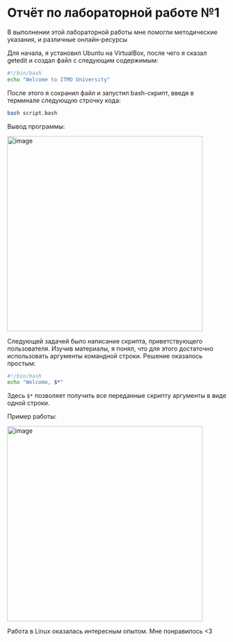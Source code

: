 # Отчёт по лабораторной работе №1

В выполнении этой лабораторной работы мне помогли методические указания, и различные онлайн-ресурсы

Для начала, я установил Ubuntu на VirtualBox, после чего я сказал getedit и создал файл с следующим содержимым:

```bash
#!/bin/bash
echo "Welcome to ITMO University"
```

После этого я сохранил файл и запустил bash-скрипт, введя в терминале следующую строчку кода:

```bash
bash script.bash
```

Вывод программы:

<div align="left">
<img width="449" alt="image" src="https://github.com/user-attachments/assets/474a1573-967c-4dc5-b9c5-d650bc79600c">
</div>

Следующей задачей было написание скрипта, приветствующего пользователя. Изучив материалы, я понял, что для этого достаточно использовать аргументы командной строки. Решение оказалось простым:

```bash
#!/bin/bash
echo "Welcome, $*"
```

Здесь `$*` позволяет получить все переданные скрипту аргументы в виде одной строки.

Пример работы:

<div align="left">
<img width="449" alt="image" src="https://github.com/user-attachments/assets/3aa5cb08-c11d-4566-b671-9bb4c25bb5e9">
</div>


Работа в Linux оказалась интересным опытом. Мне понравилось <3
